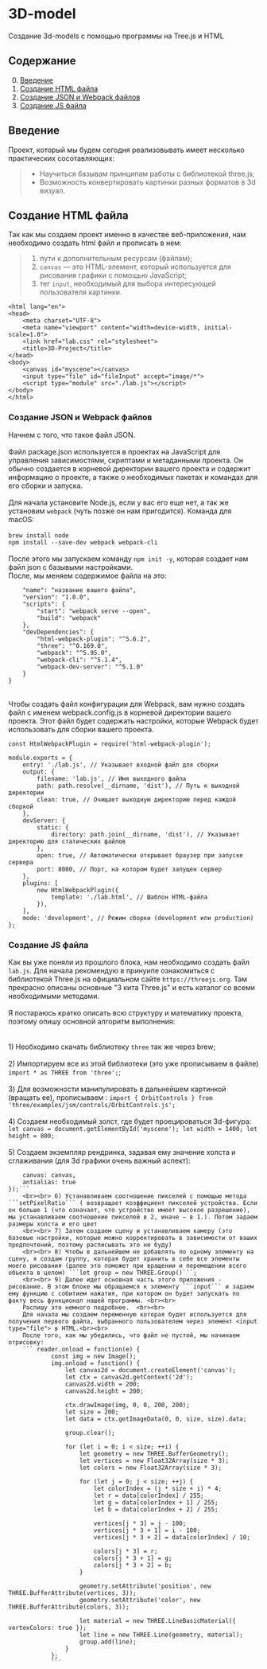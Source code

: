# 3D-model
Создание 3d-models с помощью программы на Tree.js и HTML
## Содержание

0. [Введение](#chapter-i)
1. [Создание HTML файла](#chapter-i)
2.  [Создание JSON и Webpack файлов](#chapter-iii) 
3. [Создание JS файла](#chapter-ii) <br> 
## Введение
Проект, который мы будем сегодня реализовывать имеет несколько практических сосотавляющих:
   > - Научиться базывам принципам работы с библиотекой three.js;
   > - Возможность конвертировать картинки разных форматов в 3d визуал.

## Создание HTML файла
 Так как мы создаем проект именно в качестве веб-приложения, нам необходимо создать html файл и прописать в нем: 
   > 1) пути к дополнительным ресурсам (файлам);
   > 2) ```canvas``` — это HTML-элемент, который используется для рисования графики с помощью JavaScript; 
   > 3) тег ```input```, необходимый для выбора интересующей пользователя картинки.
 
```<!DOCTYPE html>
<html lang="en">
<head>
    <meta charset="UTF-8">
    <meta name="viewport" content="width=device-width, initial-scale=1.0">
    <link href="lab.css" rel="stylesheet">
    <title>3D-Project</title>
</head>
<body>
    <canvas id="myscene"></canvas>
    <input type="file" id="fileInput" accept="image/*">
    <script type="module" src="./lab.js"></script>
</body>
</html>
```

### Создание JSON и Webpack файлов
Начнем с того, что такое файл JSON. <br><br> 
Файл package.json используется в проектах на JavaScript для управления зависимостями, скриптами и метаданными проекта. Он обычно создается в корневой директории вашего проекта и содержит информацию о проекте, а также о необходимых пакетах и командах для его сборки и запуска.<br><br> 
Для начала установите Node.js, если у вас его еще нет, а так же установим ```webpack``` (чуть позже он нам пригодится). Команда для macOS:<br><br>
```brew install node``` <br>
```npm install --save-dev webpack webpack-cli``` <br><br>
После этого мы запускаем команду ```npm init -y```, которая создает нам файл json с базывыми настройками. <br> 
После, мы меняем содержимое файла на это: 
```{
    "name": "название вашего файла",
    "version": "1.0.0",
    "scripts": {
        "start": "webpack serve --open",
        "build": "webpack"
    },
    "devDependencies": {
        "html-webpack-plugin": "^5.6.2",
        "three": "^0.169.0",
        "webpack": "^5.95.0",
        "webpack-cli": "^5.1.4",
        "webpack-dev-server": "^5.1.0"
    }
} 
```
<br>
Чтобы создать файл конфигурации для Webpack, вам нужно создать файл с именем webpack.config.js в корневой директории вашего проекта. Этот файл будет содержать настройки, которые Webpack будет использовать для сборки вашего проекта. 

``` const path = require('path');
const HtmlWebpackPlugin = require('html-webpack-plugin');

module.exports = {
    entry: './lab.js', // Указывает входной файл для сборки
    output: {
        filename: 'lab.js', // Имя выходного файла
        path: path.resolve(__dirname, 'dist'), // Путь к выходной директории
        clean: true, // Очищает выходную директорию перед каждой сборкой
    },
    devServer: {
        static: {
            directory: path.join(__dirname, 'dist'), // Указывает директорию для статических файлов
        },
        open: true, // Автоматически открывает браузер при запуске сервера
        port: 8080, // Порт, на котором будет запущен сервер
    },
    plugins: [
        new HtmlWebpackPlugin({
            template: './lab.html', // Шаблон HTML-файла
        }),
    ],
    mode: 'development', // Режим сборки (development или production)
};
```
### Создание JS файла
Как вы уже поняли из прошлого блока, нам необходимо создать файл ```lab.js```. 
Для начала рекомендую в принуипе ознакомиться с библиотекой Three.js на официальном сайте ```https://threejs.org```. Там прекрасно описаны основные "3 кита Three.js" и есть каталог со всеми необходимыми методами. <br><br>
Я постараюсь кратко описать всю структуру и математику проекта, поэтому опишу основной алгоритм выполнения: <br>
    <br><br> 1) Необходимо скачать библиотеку ```three``` так же через brew;
    <br><br> 2) Импортируем все из этой библиотеки (это уже прописываем в файле) ```import * as THREE from 'three';```;
    <br><br> 3) Для возможности манипулировать в дальнейшем картинкой (вращать ее), прописываем : ```import { OrbitControls } from 'three/examples/jsm/controls/OrbitControls.js';```
    <br><br> 4) Создаем необходимый золст, где будет проецироваться 3d-фигура:
    ```let canvas = document.getElementById('myscene');
let width = 1400;
let height = 800;```
    <br><br> 5) Создаем экземпляр рендринка, задавая ему значение холста и сглаживания (для 3d графики очень важный аспект):
```let renderer = new THREE.WebGLRenderer({
    canvas: canvas,
    antialias: true
});```
    <br><br> 6) Устанавливаем соотношение пикселей с помощью метода ```setPixelRatio``` ( возвращает коэффициент пикселей устройства. Если он больше 1 (что означает, что устройство имеет высокое разрешение), мы устанавливаем соотношение пикселей в 2, иначе — в 1.). Потом задаем размеры холста и его цвет
    <br><br> 7) Затем создаем сцену и устанавливаем камеру (это базовые настройки, которые можно корректировать в зависимости от ваших предпочтений, поэтому расписывать это не буду)
    <br><br> 8) Чтобы в дальнейшем не добавлять по одному элементу на сцену, я создам группу, которая будет хранить в себе все элементы моего рисования (далее это поможет при вращении и перемещении всего объекта в целом) ```let group = new THREE.Group()```;
    <br><br> 9) Далее идет основная часть этого приложения - рисование. В этом блоке мы обращаемся к элементу ```input``` и задаем ему функцию с собитием нажатия, при котором он будет запускать по факту весь функционал нашей программы. <br><br>
    Распишу это немного подробнее.  <br><br>
    Для начала мы создаем переменную которая будет используется для получения первого файла, выбранного пользователем через элемент <input type="file"> в HTML.<br><br>
    После того, как мы убедились, что файл не пустой, мы начинаем отрисовку:
    ``` reader.onload = function(e) {
            const img = new Image();
            img.onload = function() {
                let canvas2d = document.createElement('canvas');
                let ctx = canvas2d.getContext('2d');
                canvas2d.width = 200;
                canvas2d.height = 200;

                ctx.drawImage(img, 0, 0, 200, 200);
                let size = 200;
                let data = ctx.getImageData(0, 0, size, size).data;

                group.clear();

                for (let i = 0; i < size; ++i) {
                    let geometry = new THREE.BufferGeometry();
                    let vertices = new Float32Array(size * 3);
                    let colors = new Float32Array(size * 3); 

                    for (let j = 0; j < size; ++j) {
                        let colorIndex = (j * size + i) * 4; 
                        let r = data[colorIndex] / 255; 
                        let g = data[colorIndex + 1] / 255; 
                        let b = data[colorIndex + 2] / 255;

                        vertices[j * 3] = j - 100; 
                        vertices[j * 3 + 1] = i - 100; 
                        vertices[j * 3 + 2] = data[colorIndex] / 10; 

                        colors[j * 3] = r;
                        colors[j * 3 + 1] = g; 
                        colors[j * 3 + 2] = b; 
                    }

                    geometry.setAttribute('position', new THREE.BufferAttribute(vertices, 3));
                    geometry.setAttribute('color', new THREE.BufferAttribute(colors, 3));

                    let material = new THREE.LineBasicMaterial({ vertexColors: true });
                    let line = new THREE.Line(geometry, material);
                    group.add(line);
                }
            };
            ```
            
